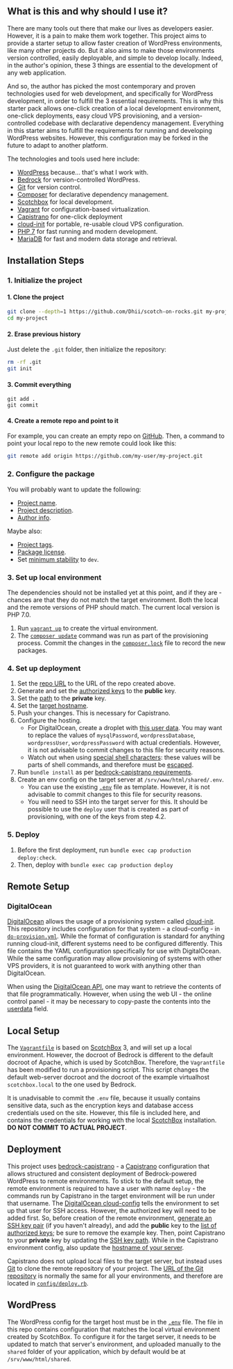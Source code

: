 ## What is this and why should I use it?
There are many tools out there that make our lives as developers easier. However, it is a pain to make them
work together. This project aims to provide a starter setup to allow faster creation of WordPress environments,
like many other projects do. But it also aims to make those environments version controlled, easily deployable,
and simple to develop locally. Indeed, in the author's opinion, these 3 things are essential to the development
of any web application.

And so, the author has picked the most contemporary and proven technologies used for web development,
and specifically for WordPress development, in order to fulfill the 3 essential requirements. This is why
this starter pack allows one-click creation of a local development environment, one-click deployments, easy
cloud VPS provisioning, and a version-controlled codebase with declarative dependency management. Everything
in this starter aims to fulfill the requirements for running and developing WordPress websites. However,
this configuration may be forked in the future to adapt to another platform.

The technologies and tools used here include:

- [WordPress][] because... that's what I work with.
- [Bedrock][] for version-controlled WordPress.
- [Git][] for version control.
- [Composer][] for declarative dependency management.
- [Scotchbox][] for local development.
- [Vagrant][] for configuration-based virtualization.
- [Capistrano][] for one-click deployment
- [cloud-init][] for portable, re-usable cloud VPS configuration.
- [PHP 7][] for fast running and modern development.
- [MariaDB][] for fast and modern data storage and retrieval.


## Installation Steps

### 1. Initialize the project

#### 1. **Clone the project**

```bash
git clone --depth=1 https://github.com/Dhii/scotch-on-rocks.git my-project
cd my-project
```

#### 2. Erase previous history
Just delete the `.git` folder, then initialize the repository:

```bash
rm -rf .git
git init
```

#### 3. Commit everything

```
git add .
git commit
```

#### 4. Create a remote repo and point to it

For example, you can create an empty repo on [GitHub][]. Then, a command to point
your local repo to the new remote could look like this:

```bash
git remote add origin https://github.com/my-user/my-project.git
```

### 2. Configure the package
You will probably want to update the following:

- [Project name][local\composer-package-name].
- [Project description][local\composer-package-description].
- [Author info][local\composer-author-info].

Maybe also:
- [Project tags][local\composer-keywords].
- [Package license][local\composer-package-license].
- Set [minimum stability][composer\config-minimum-stability] to `dev`.

### 3. Set up local environment
The dependencies should not be installed yet at this point, and if they are - chances are that they
do not match the target environment. Both the local and the remote versions of PHP should match.
The current local version is PHP 7.0.

1. Run [`vagrant up`][vagrant\command-up] to create the virtual environment.
2. The [`composer update`][composer\command-update] command was run as part of the provisioning process.
Commit the changes in the [`composer.lock`][local\composer.lock] file to record the new packages.

### 4. Set up deployment

1. Set the [repo URL][local\repo-url] to the URL of the repo created above.
2. Generate and set the [authorized keys][local\deploy-authorized-keys] to the **public** key.
3. Set the [path][local\capistrano-ssh-key-path] to the **private** key.
4. Set the [target hostname][local\hostname].
5. Push your changes. This is necessary for Capistrano.
6. Configure the hosting.
    - For DigitalOcean, create a droplet with [this user data][local\do-provision.yml]. You may want to replace
    the values of `mysqlPassword`, `wordpressDatabase`, `wordpressUser`, `wordpressPassword` with actual credentials.
    However, it is not advisable to commit changes to this file for security reasons.
    - Watch out when using [special shell characters][shell\special-chars]: these values will be parts of
    shell commands, and therefore must be [escaped][shell\escaping-chars].
7. Run `bundle install` as per [bedrock-capistrano requirements][roots\bedrock-capistrano-requirements].
8. Create an env config on the target server at `/srv/www/html/shared/.env`.
    - You can use the existing [`.env`][local\.env] file as template. However, it is not advisable to commit
    changes to this file for security reasons.
    - You will need to SSH into the target server for this. It should be possible to use the `deploy` user
    that is created as part of provisioning, with one of the keys from step 4.2.

### 5. Deploy
1. Before the first deployment, run `bundle exec cap production deploy:check`.
2. Then, deploy with `bundle exec cap production deploy`


## Remote Setup

### DigitalOcean
[DigitalOcean][] allows the usage of a provisioning system called [cloud-init][]. This
repository includes configuration for that system - a cloud-config - in [`do-provision.yml`][local\do-provision.yml].
While the format of configuration is standard for anything running cloud-init, different systems need to be
configured differently. This file contains the YAML configuration specifically for use with DigitalOcean. While
the same configuration may allow provisioning of systems with other VPS providers, it is not guaranteed to work
with anything other than DigitalOcean.

When using the [DigitalOcean API][digitalocean\api], one may want to retrieve the contents of that file programmatically.
However, when using the web UI - the online control panel - it may be necessary to copy-paste the contents into the
[userdata][digitalocean\userdata] field.


## Local Setup
The [`Vagrantfile`][local\Vagrantfile] is based on [ScotchBox][] 3, and will set up a local environment.
However, the docroot of Bedrock is different to the default docroot of Apache, which
is used by ScotchBox. Therefore, the `Vagrantfile` has been modified to run a provisioning
script. This script changes the default web-server docroot and the docroot of the example
virtualhost `scotchbox.local` to the one used by Bedrock.

It is unadvisable to commit the `.env` file, because it usually contains sensitive data,
such as the encryption keys and database access credentials used on the site. However,
this file is included here, and contains the credentials for working with the local
[ScotchBox][] installation. **DO NOT COMMIT TO ACTUAL PROJECT**.

## Deployment
This project uses [bedrock-capistrano][roots\bedrock-capistrano] - a [Capistrano][] configuration that allows
structured and consistent deployment of Bedrock-powered WordPress to remote environments. To stick to the
default setup, the remote environment is required to have a user with name `deploy` - the commands
run by Capistrano in the target environment will be run under that username. The
[DigitalOcean cloud-config][local\do-provision.yml] tells the environment to set up that user for SSH access. However,
the authorized key will need to be added first. So, before creation of the remote environment, [generate an
SSH key pair][digitalocean\set-up-ssh-keys] (if you haven't already), and add the **public** key to the
[list of authorized keys][local\deploy-authorized-keys]; be sure to remove the example key. Then, point
Capistrano to your **private** key by updating the [SSH key path][local\capistrano-ssh-key-path]. While in the
Capistrano environment config, also update the [hostname of your server][local\hostname].

Capistrano does not upload local files to the target server, but instead uses [Git][] to clone the
remote repository of your project. The [URL of the Git repository][local\repo-url] is normally the same
for all your environments, and therefore are located in [`config/deploy.rb`][local\config/deploy.rb]. 

## WordPress
The WordPress config for the target host must be in the [`.env`][local\.env] file. The file in this repo
contains configuration that matches the local virtual environment created by ScotchBox. To configure it for the target
server, it needs to be updated to match that server's environment, and uploaded manually to the `shared` folder of
your application, which by default would be at `/srv/www/html/shared`.



[Bedrock]: https://roots.io/bedrock/
[ScotchBox]: https://box.scotch.io/
[cloud-init]: https://cloud-init.io/
[DigitalOcean]: https://www.digitalocean.com
[Capistrano]: http://capistranorb.com/
[Git]: https://git-scm.com/
[GitHub]: https://github.com/
[Composer]: https://getcomposer.org/
[PHP 7]: http://php.net/manual/en/migration70.new-features.php
[WordPress]: https://wordpress.org/
[MariaDB]: https://mariadb.org/about/
[Vagrant]: https://www.vagrantup.com/

[local\deploy-authorized-keys]: do-provision.yml#L9
[local\capistrano-ssh-key-path]: config/deploy/production.rb#L19
[local\hostname]: config/deploy/production.rb#L19
[local\repo-url]: config/deploy.rb#L2
[local\do-provision.yml]: do-provision.yml
[local\config/deploy.rb]: config/deploy.rb
[local\.env]: .env
[local\Vagrantfile]: Vagrantfile
[local\composer-package-name]: composer.json#L2
[local\composer-package-license]: composer.json#L4
[local\composer-package-description]: composer.json#L5
[local\composer-author-info]: composer.json#L7
[local\composer-keywords]: composer.json#L13
[local\composer.lock]: composer.lock
[digitalocean\userdata]: https://www.digitalocean.com/community/tutorials/an-introduction-to-droplet-metadata
[digitalocean\api]: https://developers.digitalocean.com/
[digitalocean\set-up-ssh-keys]: https://www.digitalocean.com/community/tutorials/how-to-set-up-ssh-keys--2
[roots\bedrock-capistrano]: https://github.com/roots/bedrock-capistrano
[roots\bedrock-capistrano-requirements]: https://github.com/roots/bedrock-capistrano#requirements
[shell\special-chars]: http://tldp.org/LDP/abs/html/special-chars.html
[shell\escaping-chars]: http://tldp.org/LDP/abs/html/escapingsection.html#ESCP
[composer\config-minimum-stability]: https://getcomposer.org/doc/04-schema.md#minimum-stability
[composer\command-update]: https://getcomposer.org/doc/03-cli.md#update
[vagrant\command-up]: https://www.vagrantup.com/docs/cli/up.html
[vagrant\command-ssh]: https://www.vagrantup.com/docs/cli/ssh.html
